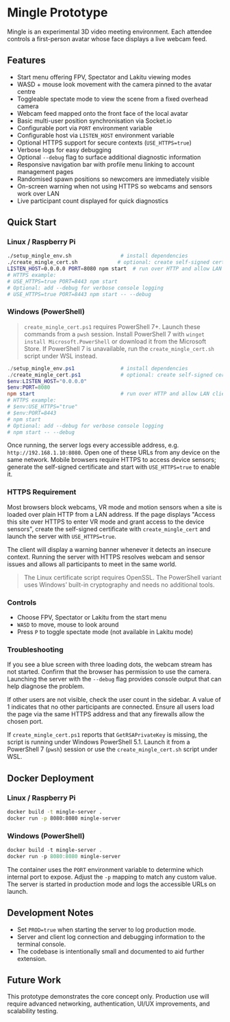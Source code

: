 # Mingle Prototype

Mingle is an experimental 3D video meeting environment. Each attendee controls a
first-person avatar whose face displays a live webcam feed.

## Features
- Start menu offering FPV, Spectator and Lakitu viewing modes
- WASD + mouse look movement with the camera pinned to the avatar centre
- Toggleable spectate mode to view the scene from a fixed overhead camera
- Webcam feed mapped onto the front face of the local avatar
- Basic multi-user position synchronisation via Socket.io
- Configurable port via `PORT` environment variable
- Configurable host via `LISTEN_HOST` environment variable
- Optional HTTPS support for secure contexts (`USE_HTTPS=true`)
- Verbose logs for easy debugging
- Optional `--debug` flag to surface additional diagnostic information
- Responsive navigation bar with profile menu linking to account management pages
- Randomised spawn positions so newcomers are immediately visible
- On-screen warning when not using HTTPS so webcams and sensors work over LAN
- Live participant count displayed for quick diagnostics

## Quick Start

### Linux / Raspberry Pi
```bash
./setup_mingle_env.sh                # install dependencies
./create_mingle_cert.sh             # optional: create self-signed cert
LISTEN_HOST=0.0.0.0 PORT=8080 npm start  # run over HTTP and allow LAN clients
# HTTPS example:
# USE_HTTPS=true PORT=8443 npm start
# Optional: add --debug for verbose console logging
# USE_HTTPS=true PORT=8443 npm start -- --debug
```

### Windows (PowerShell)
> `create_mingle_cert.ps1` requires PowerShell 7+. Launch these commands from a
> `pwsh` session. Install PowerShell 7 with `winget install Microsoft.PowerShell`
> or download it from the Microsoft Store. If PowerShell 7 is unavailable,
> run the `create_mingle_cert.sh` script under WSL instead.
```powershell
./setup_mingle_env.ps1               # install dependencies
./create_mingle_cert.ps1             # optional: create self-signed cert
$env:LISTEN_HOST="0.0.0.0"
$env:PORT=8080
npm start                            # run over HTTP and allow LAN clients
# HTTPS example:
# $env:USE_HTTPS="true"
# $env:PORT=8443
# npm start
# Optional: add --debug for verbose console logging
# npm start -- --debug
```

Once running, the server logs every accessible address, e.g.
`http://192.168.1.10:8080`. Open one of these URLs from any device on the same
network. Mobile browsers require HTTPS to access device sensors; generate the
self-signed certificate and start with `USE_HTTPS=true` to enable it.

### HTTPS Requirement
Most browsers block webcams, VR mode and motion sensors when a site is loaded
over plain HTTP from a LAN address. If the page displays "Access this site over
HTTPS to enter VR mode and grant access to the device sensors", create the
self-signed certificate with `create_mingle_cert` and launch the server with
`USE_HTTPS=true`.

The client will display a warning banner whenever it detects an insecure
context. Running the server with HTTPS resolves webcam and sensor issues and
allows all participants to meet in the same world.

 > The Linux certificate script requires OpenSSL. The PowerShell variant uses Windows’ built-in cryptography and needs no additional tools.

### Controls
- Choose FPV, Spectator or Lakitu from the start menu
- `WASD` to move, mouse to look around
- Press `P` to toggle spectate mode (not available in Lakitu mode)

### Troubleshooting
If you see a blue screen with three loading dots, the webcam stream has not
started. Confirm that the browser has permission to use the camera. Launching
the server with the `--debug` flag provides console output that can help
diagnose the problem.

If other users are not visible, check the user count in the sidebar. A value of
1 indicates that no other participants are connected. Ensure all users load the
page via the same HTTPS address and that any firewalls allow the chosen port.

If `create_mingle_cert.ps1` reports that `GetRSAPrivateKey` is missing, the
script is running under Windows PowerShell 5.1. Launch it from a PowerShell 7
(`pwsh`) session or use the `create_mingle_cert.sh` script under WSL.

## Docker Deployment

### Linux / Raspberry Pi
```bash
docker build -t mingle-server .
docker run -p 8080:8080 mingle-server
```

### Windows (PowerShell)
```powershell
docker build -t mingle-server .
docker run -p 8080:8080 mingle-server
```

The container uses the `PORT` environment variable to determine which internal
port to expose. Adjust the `-p` mapping to match any custom value. The server is
started in production mode and logs the accessible URLs on launch.

## Development Notes
- Set `PROD=true` when starting the server to log production mode.
- Server and client log connection and debugging information to the terminal
  console.
- The codebase is intentionally small and documented to aid further extension.

## Future Work
This prototype demonstrates the core concept only. Production use will require
advanced networking, authentication, UI/UX improvements, and scalability testing.

